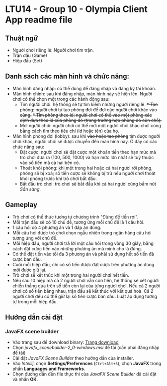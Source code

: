 # LTU14 - Group 10 - Olympia Client App readme file

## Thuật ngữ

- Người chơi riêng lẻ: Người chơi tìm trận.
- Trận đấu (Game)
- Hiệp đấu (Set)

## Danh sách các màn hình và chức năng:

* Màn hình đăng nhập: có thể dùng để đăng nhập và đăng ký tài khoản.
* Màn hình chính: sau khi đăng nhập, màn hình này sẽ hiện lên. Người chơi có thể chọn một trong các hành động sau:
    * Tìm người chơi: hệ thống sẽ tự tìm kiếm những người riêng lẻ.
    ~~* Tạo phòng: người chơi tự tạo phòng đợi để đợi các người chơi khác vào cùng.~~
    ~~* Tìm phòng theo id: người chơi có thể vào một phòng xác định dựa theo id của phòng đó (trong trường hợp phòng đó còn chỗ).~~
    * Mời người chơi: người chơi có thể mời một người chơi khác chơi cùng bằng cách tìm theo tiêu chí (id hoặc tên) của họ.
* Màn hình phòng đợi (lobby): sau khi ~~vào hoặc tạo phòng~~ tìm được người chơi khác, người chơi sẽ được chuyển đến màn hình này. Ở đây có các chức năng sau:
    * Đặt cược: người chơi sẽ đặt cược một khoản tiền theo hạn mức mà trò chơi đưa ra (100, 500, 1000) và hạn mức lớn nhất sẽ tuỳ thuộc vào số tiền mà cả hai bên có.
    * Thoát khỏi phòng: khi một trong hai hoặc cả hai người rời phòng, phòng sẽ bị xoá; số tiền cược sẽ không bị trừ nếu người chơi thoát khỏi phòng trước khi trò chơi bắt đầu.
    * Bắt đầu trò chơi: trò chơi sẽ bắt đầu khi cả hai người cùng bấm nút _Sẵn sàng_.
 
## Gameplay

* Trò chơi có thể thức tương tự chương trình "Đừng để tiền rơi".
* Mỗi trận đấu sẽ có 10 chủ đề, tương ứng mỗi chủ đề là 1 câu hỏi.
* 1 câu hỏi có 4 phương án và 1 đáp án đúng.
* Mỗi câu hỏi được trò chơi chọn ngẫu nhiên trong ngân hàng câu hỏi tương ứng với chủ đề.
* Mỗi hiệp đấu, người chơi trả lời một câu hỏi trong vòng 30 giây, bằng cách đặt cược tiền vào *những* phương án mà mình cho là đúng.
* Có thể đặt tiền vào tối đa 3 phương án và phải sử dụng hết số tiền đã cược ban đầu.
* Cuối mỗi hiệp đấu, chỉ có số tiền được đặt cược trên phương án đúng mới được giữ lại.
* Trò chơi sẽ kết thúc khi một trong hai người chơi hết tiền.
* Nếu sau 10 hiệp mà cả 2 người chơi vẫn còn tiền, hệ thống sẽ xét người chiến thắng dựa trên số tiền còn lại của từng người chơi. Nếu cả 2 người chơi có số tiền bằng nhau, trận đấu sẽ kết thúc với kết quả hoà. Cả 2 người chơi đều có thể giữ lại số tiền cược ban đầu. Luật áp dụng tương tự trong mỗi hiệp đấu.

## Hướng dẫn cài đặt

### JavaFX scene builder
* Vào trang sau để download binary:
[Trang download](https://www.oracle.com/java/technologies/javafxscenebuilder-1x-archive-downloads.html)
* Chọn *javafx_scenebuilder-2_0-windows.msi* để tải (cần phải đăng nhập để tải)
* Cài đặt *JavaFX Scene Builder* theo hướng dẫn của installer.
* Vào *Intellij*, chọn **Settings/Preferences** (`Ctrl+Alt+S`), chọn **JavaFX** trong phần **Languages and Frameworks**.
* Chọn đường dẫn đến file thực thi của *JavaFX Scene Builder* đã cài đặt và nhấn **OK**.
